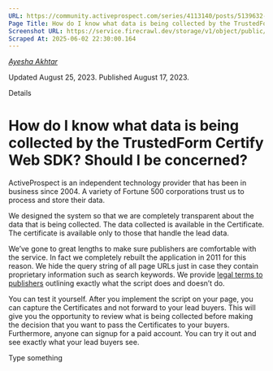 ```yaml
---
URL: https://community.activeprospect.com/series/4113140/posts/5139632-how-do-i-know-what-data-is-being-collected-by-the-trustedform-certify-web-sdk-s
Page Title: How do I know what data is being collected by the TrustedForm Certify Web SDK? Should I be concerned?
Screenshot URL: https://service.firecrawl.dev/storage/v1/object/public/media/screenshot-49e5272d-0daf-4554-80c6-39a10eebb66a.png
Scraped At: 2025-06-02 22:30:00.164
---
```



[_Ayesha Akhtar_](https://community.activeprospect.com/memberships/9624817-ayesha-akhtar)

Updated August 25, 2023. Published August 17, 2023.

Details

# How do I know what data is being collected by the TrustedForm Certify Web SDK? Should I be concerned?

ActiveProspect is an independent technology provider that has been in business since 2004. A variety of Fortune 500 corporations trust us to process and store their data.

We designed the system so that we are completely transparent about the data that is being collected. The data collected is available in the Certificate. The certificate is available only to those that handle the lead data.

We’ve gone to great lengths to make sure publishers are comfortable with the service. In fact we completely rebuilt the application in 2011 for this reason. We hide the query string of all page URLs just in case they contain proprietary information such as search keywords. We provide [legal terms to publishers](https://activeprospect.com/trustedform-eula/) outlining exactly what the script does and doesn’t do.

You can test it yourself. After you implement the script on your page, you can capture the Certificates and not forward to your lead buyers. This will give you the opportunity to review what is being collected before making the decision that you want to pass the Certificates to your buyers. Furthermore, anyone can signup for a paid account. You can try it out and see exactly what your lead buyers see.

Type something
